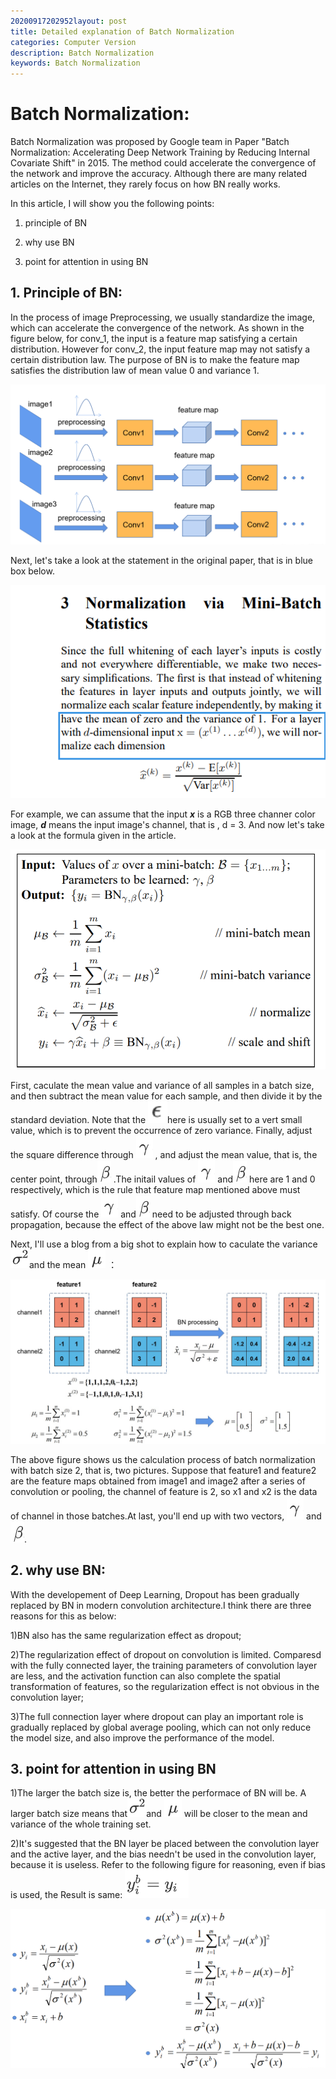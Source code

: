 ```yaml
---
20200917202952layout: post
title: Detailed explanation of Batch Normalization
categories: Computer Version
description: Batch Normalization
keywords: Batch Normalization
---
```


# Batch Normalization:

Batch Normalization was proposed by Google team in Paper "Batch Normalization: Accelerating Deep Network Training by Reducing Internal Covariate Shift" in 2015. The method could accelerate the convergence of the network and improve the accuracy. Although there are many related articles on the Internet, they rarely focus on how BN really works.

In this article, I will show you the following points:

1) principle of BN 

2) why use BN 

3) point for attention in using BN

## 1.  Principle of BN:

In the process of image Preprocessing, we usually standardize the image, which can accelerate the convergence of the network. As shown in the figure below, for conv_1, the input is a feature map satisfying a certain distribution. However for conv_2, the input feature map may not satisfy a certain distribution law. The purpose of BN is to make the feature map satisfies the distribution law of mean value 0 and variance 1.

![BN1](/assets/img/BN1.png)

Next, let's take a look at the statement in the original paper, that is in blue box below.

![image-20200917113852396](/assets/img/image-20200917113852396.png)

 For example, we can assume that the input ***x*** is a RGB three channer color image, ***d*** means the input image's channel, that is , d = 3. And now let's take a look at the formula given in the article.

![BN2](/assets/img/BN2.png)

First, caculate the mean value and variance of all samples in a batch size, and then subtract the mean value for each sample, and then divide it by the standard deviation. Note that the ![20200917203605](/assets/img/20200917203605.png)here is usually set to a vert small value, which is to prevent the occurrence of zero variance. Finally, adjust the square difference through ![20200917202838](/assets/img/20200917202838.png) , and adjust the mean value, that is, the center point, through![20200917202952](/assets/img/20200917202952.png) .The initail values of ![20200917202838](/assets/img/20200917202838.png) and![20200917202952](/assets/img/20200917202952.png) here are 1 and 0 respectively, which is the rule that feature map mentioned above must satisfy. Of course the ![20200917202838](/assets/img/20200917202838.png) and![20200917202952](/assets/img/20200917202952.png) need to be adjusted through back propagation, because the effect of the above law might not be the best one.

Next, I'll use a blog from a big shot to explain how to caculate the variance ![1600345427335](/assets/img/1600345427335.png)and the mean ![1600345478532](/assets/img/1600345478532.png) ：

![BN3](/assets/img/BN3.png)

The above figure shows us the calculation process of batch normalization with batch size 2, that is, two pictures. Suppose that feature1 and feature2 are the feature maps obtained from image1 and image2 after a series of convolution or pooling, the channel of feature is 2, so x1 and x2  is the data of channel in those batches.At last, you'll end up with two vectors, ![20200917202838](/assets/img/20200917202838.png) and ![20200917202952](/assets/img/20200917202952.png).

## 2. why use BN:

With the developement of Deep Learning, Dropout has been gradually replaced by BN in modern convolution architecture.I think there are three reasons for this as below:

1)BN also has the same regularization effect as dropout;

2)The regularization effect of dropout on convolution is limited. Comparesd with the fully connected layer, the training parameters of convolution layer are less, and the activation function can also complete the spatial transformation of features, so the regularization effect is not obvious in the convolution layer;

3)The full connection layer where dropout can play an important role is gradually replaced by global average pooling, which can not only reduce the model size, and also improve the performance of the model.

## 3. point for attention in using BN

1)The larger the batch size is, the better the performace of BN will be. A larger batch size means that![1600345427335](/assets/img/1600345427335.png)and ![1600345478532](/assets/img/1600345478532.png) will be closer to the mean and variance of the whole training set.

2)It's suggested that the BN layer be placed between the convolution layer and the active layer, and the bias needn't be used in the convolution layer, because it is useless. Refer to the following figure for reasoning, even if bias is used, the Result is same: ![1600345509035](/assets/img/1600345509035.png)

![BN4](/assets/img/BN4.png)